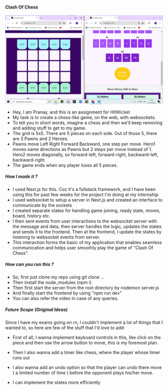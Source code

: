#### Clash Of Chess

[![HitWicket Thumbnail](image.png)](http://www.youtube.com/watch?v=fVsUBqi8cnc "HitWicket Demo")

- Hey, I am Pranay, and this is an assignment for HitWicket
- My task is to create a chess-like game, on the web, with websockets.
- To tell you in short words, imagine a chess and then we'll keep removing and adding stuff to get to my game.
- The grid is 5x5. There are 5 pieces on each side. Out of those 5, there are 3 Pawns and 2 Heroes.
- Pawns move Left Right Forward Backward, one step per move. Hero1 moves same directions as Pawns but 2 steps per move instead of 1. Hero2 moves diagonally, so forward-left, forward-right, backward-left, backward-right.
- The game ends when any player loses all 5 pieces.

##### How I made it ?

- I used Next.js for this. Coz it's a fullstack framework, and I have been using this for past few weeks for the project I'm doing at my internship.
- I used websocket to setup a server in Next.js and created an interface to communicate by the sockets
- I created separate states for handling game joining, ready state, moves, board, history etc.
- I then sent events from user interactions to the websocket server with the message and data, then server handles the logic, updates the states and sends it to the frontend. Then at the frontend, I update the states by listening to websocket events from server.
- This interaction forms the basic of my application that enables seamless communication and helps user smoothly play the game of "Clash Of Chess".

##### How can you run this ?

- So, first just clone my repo using git clone ...
- Then install the node_modules (npm i)
- Then first start the server from the root directory by nodemon server.js
- And finally start the frontend by using "npm run dev"
- You can also refer the video in case of any queries.

##### Future Scope (Original Ideas)

Since I have my exams going on rn, I couldn't implement a lot of things that I wanted to, so here are few of the stuff that I'd love to add:

- First of all, I wanna implement keyboard controls in this, like click on the piece and then use the arrow button to move, this is my foremost plan.

- Then I also wanna add a timer like chess, where the player whose timer runs out

- I also wanna add an undo option so that the player can undo there move ( a limited number of time ) before the opponent plays his/her move.

- I can implement the states more efficiently
